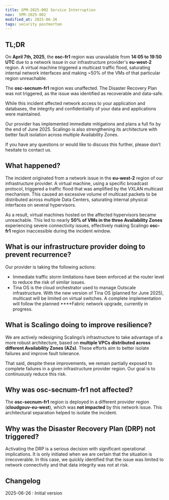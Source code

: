 ```yaml
---
title: SPM-2025-002 Service Interruption
nav:  SPM-2025-002
modified_at: 2025-06-26
tags: security postmortem
---
```


## TL;DR

On **April 7th, 2025**, the **osc-fr1** region was unavailable from **14:05 to 19:50 UTC** due to a network issue in our infrastructure provider's **eu-west-2** region. A virtual machine triggered a multicast traffic flood, saturating internal network interfaces and making ~50% of the VMs of that particular region unreachable.

The **osc-secnum-fr1** region was unaffected. The Disaster Recovery Plan was not triggered, as the issue was identified as recoverable and data-safe.

While this incident affected network access to your application and databases, the integrity and confidentiality of your data and applications were maintained.

Our provider has implemented immediate mitigations and plans a full fix by the end of June 2025. Scalingo is also strengthening its architecture with better fault isolation across multiple Availability Zones.

If you have any questions or would like to discuss this further, please don’t hesitate to contact us.

## What happened?

The incident originated from a network issue in the **eu-west-2** region of our infrastructure provider. A virtual machine, using a specific broadcast protocol, triggered a traffic flood that was amplified by the VXLAN multicast mechanism. This caused an excessive volume of multicast packets to be distributed across multiple Data Centers, saturating internal physical interfaces on several hypervisors.

As a result, virtual machines hosted on the affected hypervisors became unreachable. This led to nearly **50% of VMs in the three Availability Zones** experiencing severe connectivity issues, effectively making Scalingo **osc-fr1** region inaccessible during the incident window.

## What is our infrastructure provider doing to prevent recurrence?

Our provider is taking the following actions:

- Immediate traffic storm limitations have been enforced at the router level to reduce the risk of similar issues.
- Tina OS is the cloud orchestrator used to manage Outscale infrastructure. With the new version of Tina OS (planned for June 2025), multicast will be limited on virtual switches. A complete implementation will follow the planned ****Fabric network upgrade, currently in progress.

## What is Scalingo doing to improve resilience?

We are actively redesigning Scalingo’s infrastructure to take advantage of a more robust architecture, based on **multiple VPCs distributed across different Availability Zones (AZs)**. These efforts aim to better isolate failures and improve fault tolerance.

That said, despite these improvements, we remain partially exposed to complete failures in a given infrastructure provider region. Our goal is to continuously reduce this risk.

## Why was osc-secnum-fr1 not affected?

The **osc-secnum-fr1** region is deployed in a different provider region (**cloudgouv-eu-west**), which was **not impacted** by this network issue. This architectural separation helped to isolate the incident.

## Why was the Disaster Recovery Plan (DRP) not triggered?

Activating the DRP is a serious decision with significant operational implications. It is only initiated when we are certain that the situation is irrecoverable. In this case, we quickly identified that the issue was limited to network connectivity and that data integrity was not at risk.

## Changelog

2025-06-26 : Initial version
